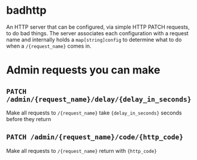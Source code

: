 # badhttp

An HTTP server that can be configured, via simple HTTP PATCH requests, to do bad things.
The server associates each configuration with a request name and internally
holds a `map[string]config` to determine what to do when a `/{request_name}`
comes in.

# Admin requests you can make

## `PATCH /admin/{request_name}/delay/{delay_in_seconds}`
Make all requests to `/{request_name}` take `{delay_in_seconds}` seconds before they return

## `PATCH /admin/{request_name}/code/{http_code}`
Make all requests to `/{request_name}` return with `{http_code}`
